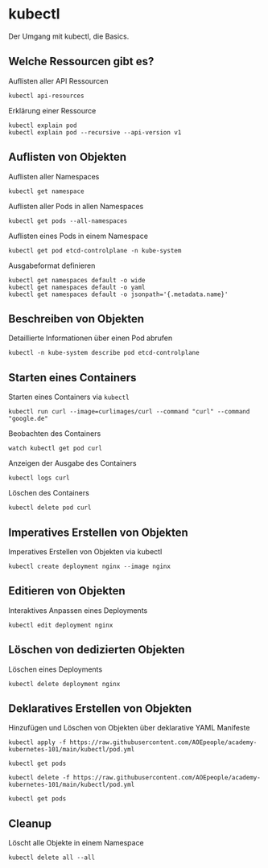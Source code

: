 # kubectl

Der Umgang mit kubectl, die Basics.

## Welche Ressourcen gibt es?

Auflisten aller API Ressourcen

```shell
kubectl api-resources
```

Erklärung einer Ressource

```shell
kubectl explain pod
kubectl explain pod --recursive --api-version v1
```

## Auflisten von Objekten

Auflisten aller Namespaces

```shell
kubectl get namespace
```

Auflisten aller Pods in allen Namespaces

```shell
kubectl get pods --all-namespaces
```

Auflisten eines Pods in einem Namespace

```shell
kubectl get pod etcd-controlplane -n kube-system
```

Ausgabeformat definieren

```shell
kubectl get namespaces default -o wide
kubectl get namespaces default -o yaml
kubectl get namespaces default -o jsonpath='{.metadata.name}'
```

## Beschreiben von Objekten

Detaillierte Informationen über einen Pod abrufen

```shell
kubectl -n kube-system describe pod etcd-controlplane
```

## Starten eines Containers

Starten eines Containers via `kubectl`

```shell
kubectl run curl --image=curlimages/curl --command "curl" --command "google.de"
```

Beobachten des Containers

```shell
watch kubectl get pod curl
```

Anzeigen der Ausgabe des Containers

```shell
kubectl logs curl
```

Löschen des Containers

```shell
kubectl delete pod curl
```

## Imperatives Erstellen von Objekten

Imperatives Erstellen von Objekten via kubectl

```shell
kubectl create deployment nginx --image nginx
```

## Editieren von Objekten

Interaktives Anpassen eines Deployments

```shell
kubectl edit deployment nginx
```

## Löschen von dedizierten Objekten

Löschen eines Deployments

```shell
kubectl delete deployment nginx
```

## Deklaratives Erstellen von Objekten

Hinzufügen und Löschen von Objekten über deklarative YAML Manifeste

```shell
kubectl apply -f https://raw.githubusercontent.com/AOEpeople/academy-kubernetes-101/main/kubectl/pod.yml
```

```shell
kubectl get pods
```

```shell
kubectl delete -f https://raw.githubusercontent.com/AOEpeople/academy-kubernetes-101/main/kubectl/pod.yml
```

```shell
kubectl get pods
```

## Cleanup

Löscht alle Objekte in einem Namespace

```shell
kubectl delete all --all
```
